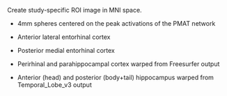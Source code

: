 Create study-specific ROI image in MNI space.

- 4mm spheres centered on the peak activations of the PMAT network

- Anterior lateral entorhinal cortex

- Posterior medial entorhinal cortex

- Perirhinal and parahippocampal cortex warped from Freesurfer output

- Anterior (head) and posterior (body+tail) hippocampus warped from Temporal_Lobe_v3 output

